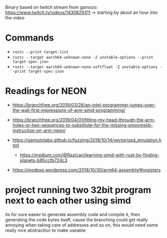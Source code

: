 Binary based on twitch stream from gamozo:
https://www.twitch.tv/videos/1430829311
-> starting by about an hour into the video



# Commands
* `rustc --print target-list`
* `rustc --target aarch64-unknown-none -Z unstable-options --print target-spec-json`
* `rustc --target aarch64-unknown-none-softfloat -Z unstable-options --print target-spec-json`


# Readings for NEON
* https://branchfree.org/2019/03/26/an-intel-programmer-jumps-over-the-wall-first-impressions-of-arm-simd-programming/
* https://branchfree.org/2019/04/01/fitting-my-head-through-the-arm-holes-or-two-sequences-to-substitute-for-the-missing-pmovmskb-instruction-on-arm-neon/
* https://gamozolabs.github.io/fuzzing/2018/10/14/vectorized_emulation.html
	* https://medium.com/@Razican/learning-simd-with-rust-by-finding-planets-b85ccfb724c3


* https://modexp.wordpress.com/2018/10/30/arm64-assembly/#registers

# project running two 32bit program next to each other using simd


its for sure easier to generate assembly code and compile it, then generating
the code bytes itself, cause the branching could get really annoying when taking
care of addresses and so on, this would need some really nice abstraction to
make useable


